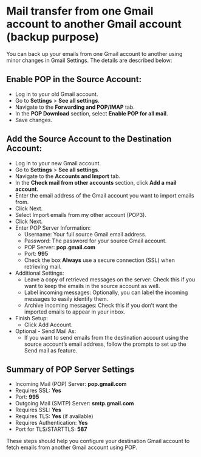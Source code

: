 # Mail transfer from one Gmail account to another Gmail account (backup purpose)

You can back up your emails from one Gmail account to another using minor changes in Gmail Settings. The details are described below:

## Enable POP in the Source Account:
- Log in to your old Gmail account.
- Go to **Settings** > **See all settings**.
- Navigate to the **Forwarding and POP/IMAP** tab.
- In the **POP Download** section, select **Enable POP for all mail**.
- Save changes.
  
## Add the Source Account to the Destination Account:
- Log in to your new Gmail account.
- Go to **Settings** > **See all settings**.
- Navigate to the **Accounts and Import** tab.
- In the **Check mail from other accounts** section, click **Add a mail account**.
- Enter the email address of the Gmail account you want to import emails from.
- Click Next.
- Select Import emails from my other account (POP3).
- Click Next.
- Enter POP Server Information:
  - Username: Your full source Gmail email address.
  - Password: The password for your source Gmail account.
  - POP Server: **pop.gmail.com**
  - Port: **995**
  - Check the box **Always** use a secure connection (SSL) when retrieving mail.
- Additional Settings:
  - Leave a copy of retrieved messages on the server: Check this if you want to keep the emails in the source account as well.
  - Label incoming messages: Optionally, you can label the incoming messages to easily identify them.
  - Archive incoming messages: Check this if you don’t want the imported emails to appear in your inbox.
- Finish Setup:
  - Click Add Account.
- Optional - Send Mail As:
  - If you want to send emails from the destination account using the source account’s email address, follow the prompts to set up the Send mail as feature.
    
## Summary of POP Server Settings
- Incoming Mail (POP) Server: **pop.gmail.com**
- Requires SSL: **Yes**
- Port: **995**
- Outgoing Mail (SMTP) Server: **smtp.gmail.com**
- Requires SSL: **Yes**
- Requires TLS: **Yes** (if available)
- Requires Authentication: **Yes**
- Port for TLS/STARTTLS: **587**

These steps should help you configure your destination Gmail account to fetch emails from another Gmail account using POP.
